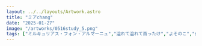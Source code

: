 ```yaml
---
layout: ../../layouts/Artwork.astro
title: "ミアchang"
date: "2025-01-27"
image: "/artworks/0516study_5.png"
tags: ["ミルキュリアス・フォン・アルマーニュ","溢れて溢れて首ったけ","よそのこ","伺か"]
---
```


